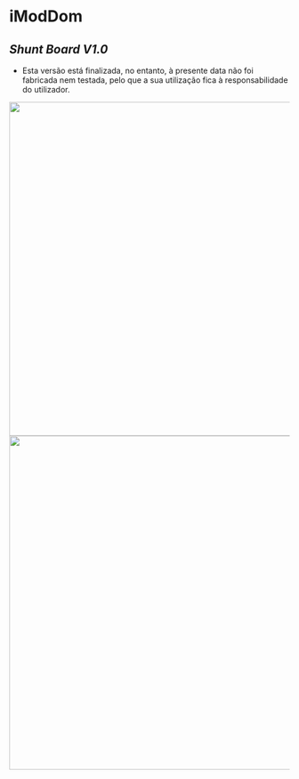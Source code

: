 # iModDom
## *Shunt Board V1.0*
- Esta versão está finalizada, no entanto, à presente data não foi fabricada nem testada, pelo que a sua utilização fica à responsabilidade do utilizador.
<img src="https://user-images.githubusercontent.com/75946345/139960793-c5c6fc42-ab0b-4033-a174-08ab0edb3729.png" width="600" >
<img src="https://user-images.githubusercontent.com/75946345/139960789-fb075e8c-3156-40ee-8ee2-b48d8192547b.jpg" width="600" >

